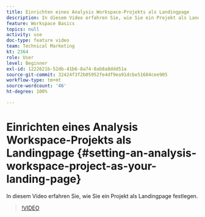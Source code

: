 ```yaml
---
title: Einrichten eines Analysis Workspace-Projekts als Landingpage
description: In diesem Video erfahren Sie, wie Sie ein Projekt als Landingpage festlegen.
feature: Workspace Basics
topics: null
activity: use
doc-type: feature video
team: Technical Marketing
kt: 2364
role: User
level: Beginner
exl-id: 1222621b-52db-41b6-8a74-8ab8a8ddd51a
source-git-commit: 32424f3f2b05952fe4df9ea91dcbe51684cee905
workflow-type: tm+mt
source-wordcount: '46'
ht-degree: 100%

---
```


# Einrichten eines Analysis Workspace-Projekts als Landingpage {#setting-an-analysis-workspace-project-as-your-landing-page}

In diesem Video erfahren Sie, wie Sie ein Projekt als Landingpage festlegen.

>[!VIDEO](https://video.tv.adobe.com/v/25460/?quality=12)
